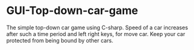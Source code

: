 # GUI-Top-down-car-game
The simple top-down car game using C-sharp. Speed of a car increases after such a time period and left right keys, for move car. Keep your car protected from being bound by other cars.
